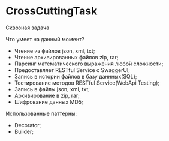 # CrossCuttingTask
Сквозная задача

Что умеет на данный момент?
 - Чтение из файлов json, xml, txt;
 - Чтение архивированных файлов zip, rar;
 - Парсинг математического выражения любой сложности;
 - Предоставляет RESTful Service с SwaggerUI;
 - Запись в истории файлов в базу даннных(SQL);
 - Тестирование методов RESTful Service(WebApi Testing);
 - Запись в файлы json, xml, txt;
 - Архивирование в zip, rar;
 - Шифрование данных MD5;
 
Использованные паттерны:
 - Decorator;
 - Builder;
 
